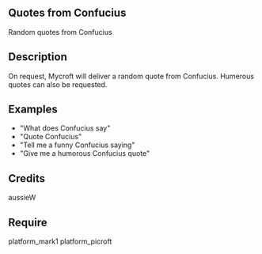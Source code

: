 ## Quotes from Confucius
Random quotes from Confucius

## Description 
On request, Mycroft will deliver a random quote from Confucius. Humerous quotes can also be requested.

## Examples 
* "What does Confucius say"
* "Quote Confucius"
* "Tell me a funny Confucius saying"
* "Give me a humorous Confucius quote"

## Credits 
aussieW

## Require 
platform_mark1 platform_picroft 
